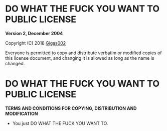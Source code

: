 # DO WHAT THE FUCK YOU WANT TO PUBLIC LICENSE

**Version 2, December 2004**

Copyright (C) 2018 [Gigas002](https://github.com/Gigas002)

Everyone is permitted to copy and distribute verbatim or modified
copies of this license document, and changing it is allowed as long
as the name is changed.

# DO WHAT THE FUCK YOU WANT TO PUBLIC LICENSE

**TERMS AND CONDITIONS FOR COPYING, DISTRIBUTION AND MODIFICATION**

- You just DO WHAT THE FUCK YOU WANT TO.